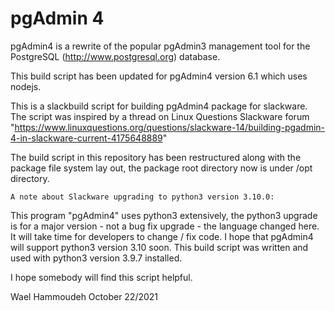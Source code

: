 pgAdmin 4
=========

pgAdmin4 is a rewrite of the popular pgAdmin3 management tool for the
PostgreSQL (http://www.postgresql.org) database. 

This build script has been updated for pgAdmin4 version 6.1 which uses nodejs.

This is a slackbuild script for building pgAdmin4 package for slackware.
The script was inspired by a thread on Linux Questions Slackware forum
"https://www.linuxquestions.org/questions/slackware-14/building-pgadmin-4-in-slackware-current-4175648889"
 
The build script in this repository has been restructured along with the package
file system lay out, the package root directory now is under /opt directory.

    A note about Slackware upgrading to python3 version 3.10.0:

This program "pgAdmin4" uses python3 extensively, the python3 upgrade is for a
major version - not a bug fix upgrade - the language changed here. It will take time
for developers to change / fix code. I hope that pgAdmin4 will support python3
version 3.10 soon.
This build script was written and used with python3 version 3.9.7 installed.

I hope somebody will find this script helpful.

Wael Hammoudeh
October 22/2021
